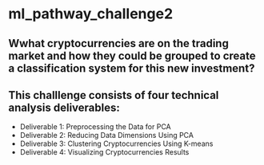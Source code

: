 # ml_pathway_challenge2

## Wwhat cryptocurrencies are on the trading market and how they could be grouped to create a classification system for this new investment?

## This challlenge consists of four technical analysis deliverables:

- Deliverable 1: Preprocessing the Data for PCA
- Deliverable 2: Reducing Data Dimensions Using PCA
- Deliverable 3: Clustering Cryptocurrencies Using K-means
- Deliverable 4: Visualizing Cryptocurrencies Results
